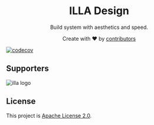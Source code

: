 <h1 align="center">ILLA Design</h1>

<div align="center">
  <p>Build system with aesthetics and speed.</p>
  <p>Create with ❤︎ by <a href="https://github.com/illa-family/illa-design/graphs/contributors">contributors</a></p>
</div>

[![codecov](https://codecov.io/gh/illa-family/illa-design/branch/main/graph/badge.svg?token=GR2SOLBWQN)](https://codecov.io/gh/illa-family/illa-design)

## Supporters

![illa logo](https://avatars.githubusercontent.com/u/93245159?s=400&u=7552a6633f1db4ceb0fbca913f5c857f955c0ffa&v=4)


## License

This project is [Apache License 2.0](./LICENSE).
